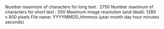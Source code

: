 Number maximum of characters for long text : 2750
Number maximum of characters for short text : 550
Maximum image resolution (and ideal): 1280 x 800 pixels
File name: YYYYMMDD_hhmmss (year month day hour minutes seconds) 
